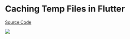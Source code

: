 # Caching Temp Files in Flutter

[Source Code](../source/caching-temp-files-in-flutter.dart)

![](../images/caching-temp-files-in-flutter.jpg)
